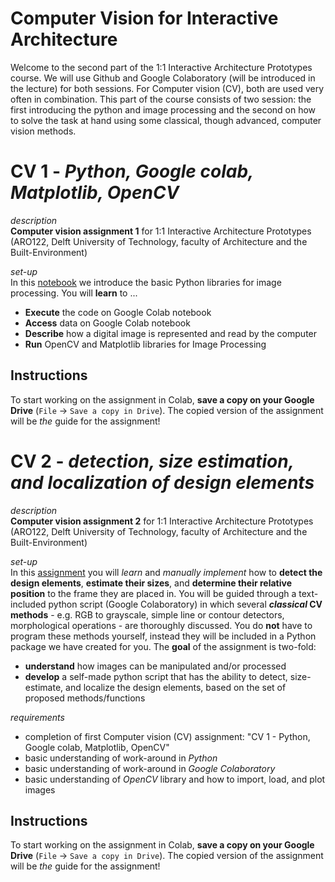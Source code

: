 # Computer Vision for Interactive Architecture 

Welcome to the second part of the 1:1 Interactive Architecture Prototypes course. We will use Github and Google Colaboratory (will be introduced in the lecture) for both sessions. For Computer vision (CV), both are used very often in combination. This part of the course consists of two session: the first introducing the python and image processing and the second on how to solve the task at hand using some classical, though advanced, computer vision methods. 

# CV 1 - _Python, Google colab, Matplotlib, OpenCV_

*description* <br />
**Computer vision assignment 1** for 1:1 Interactive Architecture Prototypes (ARO122, Delft University of Technology, faculty of Architecture and the Built-Environment)

*set-up* <br />
In this [notebook](https://github.com/caspervanengelenburg/1on1-prototyping-IA-CV-sessions/blob/42310c6cd049965c4d41bf646378126724b67a0d/interactive_architecture_Q3_CV1_guide.ipynb) we introduce the basic Python libraries for image processing. You will **learn** to ...

- **Execute** the code on Google Colab notebook
- **Access** data on Google Colab notebook
- **Describe** how a digital image is represented and read by the computer
- **Run** OpenCV and Matplotlib libraries for Image Processing

## Instructions

To start working on the assignment in Colab, **save a copy on your Google Drive** (`File` -> `Save a copy in Drive`). The copied version of the assignment will be *the* guide for the assignment!

# CV 2 - _detection, size estimation, and localization of design elements_

*description* <br />
**Computer vision assignment 2** for 1:1 Interactive Architecture Prototypes (ARO122, Delft University of Technology, faculty of Architecture and the Built-Environment)

*set-up* <br />
In this [assignment](https://github.com/caspervanengelenburg/interactive_architecture_Q3_CV2/blob/main/interactive_architecture_Q3_CV2_guide.ipynb) you will _learn_ and _manually implement_ how to **detect the design elements**, **estimate their sizes**, and **determine their relative position** to the frame they are placed in. You will be guided through a text-included python script (Google Colaboratory) in which several ***classical* CV methods**  - e.g. RGB to grayscale, simple line or contour detectors, morphological operations - are thoroughly discussed. You do **not** have to program these methods yourself, instead they will be included in a Python package we have created for you. The **goal** of the assignment is two-fold: 

- **understand** how images can be manipulated and/or processed
- **develop** a self-made python script that has the ability to detect, size-estimate, and localize the design elements, based on the set of proposed methods/functions

*requirements* <br />
- completion of first Computer vision (CV) assignment: "CV 1 - Python, Google colab, Matplotlib, OpenCV"
- basic understanding of work-around in _Python_
- basic understanding of work-around in _Google Colaboratory_
- basic understanding of _OpenCV_ library and how to import, load, and plot images

## Instructions

To start working on the assignment in Colab, **save a copy on your Google Drive** (`File` -> `Save a copy in Drive`). The copied version of the assignment will be *the* guide for the assignment!
